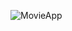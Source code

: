![MovieApp](https://github.com/Ackarmen/MovieApp/assets/136793418/56944a60-9f7f-4da8-ba12-7b987e0739e6)
